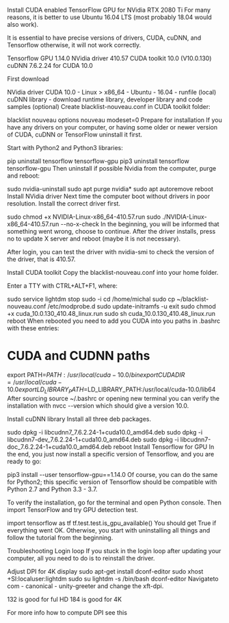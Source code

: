Install CUDA enabled TensorFlow GPU for NVidia RTX 2080 Ti
For many reasons, it is better to use Ubuntu 16.04 LTS (most probably 18.04 would also work).

It is essential to have precise versions of drivers, CUDA, cuDNN, and Tensorflow otherwise, it will not work correctly.

Tensorflow GPU 1.14.0 NVidia driver 410.57 CUDA toolkit 10.0 (V10.0.130) cuDNN 7.6.2.24 for CUDA 10.0

First download

NVidia driver
CUDA 10.0 - Linux > x86_64 - Ubuntu - 16.04 - runfile (local)
cuDNN library - download runtime library, developer library and code samples (optional)
Create blacklist-nouveau.conf in CUDA toolkit folder:

blacklist nouveau
options nouveau modeset=0
Prepare for installation
If you have any drivers on your computer, or having some older or newer version of CUDA, cuDNN or TensorFlow uninstall it first.

Start with Python2 and Python3 libraries:

pip uninstall tensorflow tensorflow-gpu
pip3 uninstall tensorflow tensorflow-gpu
Then uninstall if possible Nvidia from the computer, purge and reboot:

sudo nvidia-uninstall
sudo apt purge nvidia*
sudo apt autoremove
reboot
Install NVidia driver
Next time the computer boot without drivers in poor resolution. Install the correct driver first.

sudo chmod +x NVIDIA-Linux-x86_64-410.57.run
sudo ./NVIDIA-Linux-x86_64-410.57.run --no-x-check
In the beginning, you will be informed that something went wrong, choose to continue. After the driver installs, press no to update X server and reboot (maybe it is not necessary).

After login, you can test the driver with nvidia-smi to check the version of the driver, that is 410.57.

Install CUDA toolkit
Copy the blacklist-nouveau.conf into your home folder.

Enter a TTY with CTRL+ALT+F1, where:

sudo service lightdm stop
sudo -i
cd /home/michal
sudo cp ~/blacklist-nouveau.conf /etc/modprobe.d
sudo update-initramfs -u
exit
sudo chmod +x cuda_10.0.130_410.48_linux.run
sudo sh cuda_10.0.130_410.48_linux.run
reboot
When rebooted you need to add you CUDA into you paths in .bashrc with these entries:

# CUDA and CUDNN paths
export PATH=$PATH:/usr/local/cuda-10.0/bin
export CUDADIR=/usr/local/cuda-10.0
export LD_LIBRARY_PATH=$LD_LIBRARY_PATH:/usr/local/cuda-10.0/lib64
After sourcing source ~/.bashrc or opening new terminal you can verify the installation with nvcc --version which should give a version 10.0.

Install cuDNN library
Install all three deb packages.

sudo dpkg -i libcudnn7_7.6.2.24-1+cuda10.0_amd64.deb
sudo dpkg -i libcudnn7-dev_7.6.2.24-1+cuda10.0_amd64.deb
sudo dpkg -i libcudnn7-doc_7.6.2.24-1+cuda10.0_amd64.deb
reboot
Install Tensorflow for GPU
In the end, you just now install a specific version of Tensorflow, and you are ready to go:

pip3 install --user tensorflow-gpu==1.14.0
Of course, you can do the same for Python2; this specific version of Tensorflow should be compatible with Python 2.7 and Python 3.3 - 3.7.

To verify the installation, go for the terminal and open Python console. Then import TensorFlow and try GPU detection test.

import tensorflow as tf
tf.test.test.is_gpu_available()
You should get True if everything went OK. Otherwise, you start with uninstalling all things and follow the tutorial from the beginning.

Troubleshooting
Login loop
If you stuck in the login loop after updating your computer, all you need to do is to reinstall the driver.

Adjust DPI for 4K display
sudo apt-get install dconf-editor
sudo xhost +SI:localuser:lightdm
sudo su lightdm -s /bin/bash
dconf-editor
Navigateto com - canonical - unity-greeter and change the xft-dpi.

132 is good for ful HD 184 is good for 4K

For more info how to compute DPI see this
